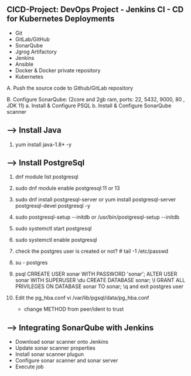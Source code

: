 CICD-Project: DevOps Project - Jenkins CI - CD for Kubernetes Deployments
---------------------------------------------------------------------------

* Git
* GitLab/GitHub
* SonarQube
* Jgrog Artifactory
* Jenkins
* Ansible
* Docker & Docker private repository
* Kubernetes

A. Push the source code to Github/GitLab repository

B. Configure SonarQube: (2core and 2gb ram, ports: 22, 5432, 9000, 80 , JDK 11)
        a. Install & Configure PSQL
        b. Install & Configure SonarQube scanner
    

--> Install Java
--------------------
1. yum install java-1.8* -y

--> Install PostgreSql
-------------------------

1. dnf module list postgresql
2. sudo dnf module enable postgresql:11 or 13 
3. sudo dnf install postgresql-server or yum install postgresql-server postgresql-devel postgresql -y
4. sudo postgresql-setup --initdb or /usr/bin/postgresql-setup --initdb
5. sudo systemctl start postgresql
6. sudo systemctl enable postgresql
7. check the postgres user is created or not? # tail -1 /etc/passwd
8. su - postgres
9. psql
     CRREATE USER sonar WITH PASSWORD 'sonar';
     ALTER USER sonar WITH SUPERUSER
     \du
     CREATE DATABASE sonar;
     \l
     GRANT ALL PRIVILEGES ON DATABASE sonar TO sonar;
     \q and exit postgres user

10. Edit the pg_hba.conf
    vi /var/lib/pgsql/data/pg_hba.conf
    * change METHOD from peer/ident to trust 


--> Integrating SonarQube with Jenkins
---------------------------------------
  * Download sonar scanner onto Jenkins
  * Update sonar scanner properties
  * Install sonar scanner plugun
  * Configure sonar scanner and sonar server
  * Execute job


    
        